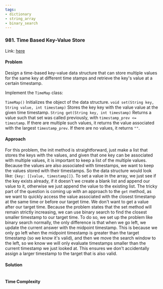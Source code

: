 ```yaml
---
tags:
- dictionary
- string_array
- binary_search
---
```


### 981. Time Based Key-Value Store

Link: [here](https://leetcode.com/problems/time-based-key-value-store/description/)

#### Problem
Design a time-based key-value data structure that can store multiple values for the same key at different time stamps and retrieve the key's value at a certain timestamp.

Implement the `TimeMap` class:

`TimeMap()` Initializes the object of the data structure.
`void set(String key, String value, int timestamp)` Stores the key key with the value value at the given time timestamp.
`String get(String key, int timestamp)` Returns a value such that set was called previously, with `timestamp_prev <= timestamp`. If there are multiple such values, it returns the value associated with the largest `timestamp_prev`. If there are no values, it returns `""`.

#### Approach
For this problem, the init method is straightforward, just make a list that stores the keys with the values, and given that one key can be associated with multiple values, it is important to keep a list of the multiple values. Because the values are also associated with timestamps, we want to keep the values stored with their timestamps. So the data structure would look like: `{key: [[value, timestamp]]}`. 
To set a value in the array, we just see if the key exists already, if it doesn't we create a blank list and append our value to it, otherwise we just append the value to the existing list.
The tricky part of the question is coming up with an approach to the `get` method, as we want to quickly access the value associated with the closest timestamp at the same time or before our target time. We don't want to get a value after our target time. 
Because the problem states that the set method will remain strictly increasing, we can use binary search to find the closest smaller timestamp to our target time. 
To do so, we set up the problem like binary search normally, the only difference is that when we go left, we update the current answer with the midpoint timestamp. This is because we only go left when the midpoint timestamp is greater than the target timestamp (so we know it's valid), and then we move the search window to the left, so we know we will only evaluate timestamps smaller than the current timestamp we just looked at. This ensures we don't accidentally assign a larger timestamp to the target that is also valid.

#### Solution
```python 

```

#### Time Complexity